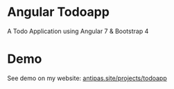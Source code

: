# Angular Todoapp
A Todo Application using Angular 7 & Bootstrap 4


# Demo

See demo on my website: [antipas.site/projects/todoapp](https://www.antipas.site/projects/todoapp)
